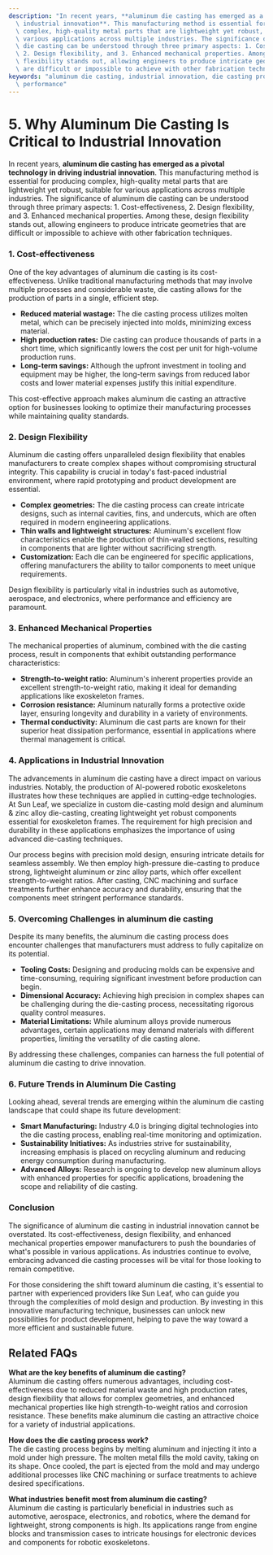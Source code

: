 ```yaml
---
description: "In recent years, **aluminum die casting has emerged as a pivotal technology in driving\
  \ industrial innovation**. This manufacturing method is essential for producing\
  \ complex, high-quality metal parts that are lightweight yet robust, suitable for\
  \ various applications across multiple industries. The significance of aluminum\
  \ die casting can be understood through three primary aspects: 1. Cost-effectiveness,\
  \ 2. Design flexibility, and 3. Enhanced mechanical properties. Among these, design\
  \ flexibility stands out, allowing engineers to produce intricate geometries that\
  \ are difficult or impossible to achieve with other fabrication techniques."
keywords: "aluminum die casting, industrial innovation, die casting process, heat dissipation\
  \ performance"
---
```

# 5. Why Aluminum Die Casting Is Critical to Industrial Innovation  

In recent years, **aluminum die casting has emerged as a pivotal technology in driving industrial innovation**. This manufacturing method is essential for producing complex, high-quality metal parts that are lightweight yet robust, suitable for various applications across multiple industries. The significance of aluminum die casting can be understood through three primary aspects: 1. Cost-effectiveness, 2. Design flexibility, and 3. Enhanced mechanical properties. Among these, design flexibility stands out, allowing engineers to produce intricate geometries that are difficult or impossible to achieve with other fabrication techniques.

### 1. Cost-effectiveness
One of the key advantages of aluminum die casting is its cost-effectiveness. Unlike traditional manufacturing methods that may involve multiple processes and considerable waste, die casting allows for the production of parts in a single, efficient step. 

- **Reduced material wastage:** The die casting process utilizes molten metal, which can be precisely injected into molds, minimizing excess material.
- **High production rates:** Die casting can produce thousands of parts in a short time, which significantly lowers the cost per unit for high-volume production runs.
- **Long-term savings:** Although the upfront investment in tooling and equipment may be higher, the long-term savings from reduced labor costs and lower material expenses justify this initial expenditure. 

This cost-effective approach makes aluminum die casting an attractive option for businesses looking to optimize their manufacturing processes while maintaining quality standards.

### 2. Design Flexibility
Aluminum die casting offers unparalleled design flexibility that enables manufacturers to create complex shapes without compromising structural integrity. This capability is crucial in today's fast-paced industrial environment, where rapid prototyping and product development are essential.

- **Complex geometries:** The die casting process can create intricate designs, such as internal cavities, fins, and undercuts, which are often required in modern engineering applications.
- **Thin walls and lightweight structures:** Aluminum's excellent flow characteristics enable the production of thin-walled sections, resulting in components that are lighter without sacrificing strength.
- **Customization:** Each die can be engineered for specific applications, offering manufacturers the ability to tailor components to meet unique requirements. 

Design flexibility is particularly vital in industries such as automotive, aerospace, and electronics, where performance and efficiency are paramount.

### 3. Enhanced Mechanical Properties
The mechanical properties of aluminum, combined with the die casting process, result in components that exhibit outstanding performance characteristics:

- **Strength-to-weight ratio:** Aluminum's inherent properties provide an excellent strength-to-weight ratio, making it ideal for demanding applications like exoskeleton frames.
- **Corrosion resistance:** Aluminum naturally forms a protective oxide layer, ensuring longevity and durability in a variety of environments.
- **Thermal conductivity:** Aluminum die cast parts are known for their superior heat dissipation performance, essential in applications where thermal management is critical. 

### 4. Applications in Industrial Innovation
The advancements in aluminum die casting have a direct impact on various industries. Notably, the production of AI-powered robotic exoskeletons illustrates how these techniques are applied in cutting-edge technologies. At Sun Leaf, we specialize in custom die-casting mold design and aluminum & zinc alloy die-casting, creating lightweight yet robust components essential for exoskeleton frames. The requirement for high precision and durability in these applications emphasizes the importance of using advanced die-casting techniques.

Our process begins with precision mold design, ensuring intricate details for seamless assembly. We then employ high-pressure die-casting to produce strong, lightweight aluminum or zinc alloy parts, which offer excellent strength-to-weight ratios. After casting, CNC machining and surface treatments further enhance accuracy and durability, ensuring that the components meet stringent performance standards.

### 5. Overcoming Challenges in aluminum die casting
Despite its many benefits, the aluminum die casting process does encounter challenges that manufacturers must address to fully capitalize on its potential. 

- **Tooling Costs:** Designing and producing molds can be expensive and time-consuming, requiring significant investment before production can begin.
- **Dimensional Accuracy:** Achieving high precision in complex shapes can be challenging during the die-casting process, necessitating rigorous quality control measures.
- **Material Limitations:** While aluminum alloys provide numerous advantages, certain applications may demand materials with different properties, limiting the versatility of die casting alone.

By addressing these challenges, companies can harness the full potential of aluminum die casting to drive innovation.

### 6. Future Trends in Aluminum Die Casting
Looking ahead, several trends are emerging within the aluminum die casting landscape that could shape its future development:

- **Smart Manufacturing:** Industry 4.0 is bringing digital technologies into the die casting process, enabling real-time monitoring and optimization.
- **Sustainability Initiatives:** As industries strive for sustainability, increasing emphasis is placed on recycling aluminum and reducing energy consumption during manufacturing.
- **Advanced Alloys:** Research is ongoing to develop new aluminum alloys with enhanced properties for specific applications, broadening the scope and reliability of die casting.

### Conclusion
The significance of aluminum die casting in industrial innovation cannot be overstated. Its cost-effectiveness, design flexibility, and enhanced mechanical properties empower manufacturers to push the boundaries of what's possible in various applications. As industries continue to evolve, embracing advanced die casting processes will be vital for those looking to remain competitive.

For those considering the shift toward aluminum die casting, it's essential to partner with experienced providers like Sun Leaf, who can guide you through the complexities of mold design and production. By investing in this innovative manufacturing technique, businesses can unlock new possibilities for product development, helping to pave the way toward a more efficient and sustainable future.

## Related FAQs
**What are the key benefits of aluminum die casting?**  
Aluminum die casting offers numerous advantages, including cost-effectiveness due to reduced material waste and high production rates, design flexibility that allows for complex geometries, and enhanced mechanical properties like high strength-to-weight ratios and corrosion resistance. These benefits make aluminum die casting an attractive choice for a variety of industrial applications.

**How does the die casting process work?**  
The die casting process begins by melting aluminum and injecting it into a mold under high pressure. The molten metal fills the mold cavity, taking on its shape. Once cooled, the part is ejected from the mold and may undergo additional processes like CNC machining or surface treatments to achieve desired specifications.

**What industries benefit most from aluminum die casting?**  
Aluminum die casting is particularly beneficial in industries such as automotive, aerospace, electronics, and robotics, where the demand for lightweight, strong components is high. Its applications range from engine blocks and transmission cases to intricate housings for electronic devices and components for robotic exoskeletons.
